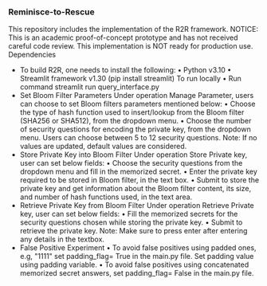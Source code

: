 ### Reminisce-to-Rescue
This repository includes the implementation of the R2R framework.
NOTICE: This is an academic proof-of-concept prototype and has not received careful code review. This implementation is NOT ready for production use.
Dependencies
* To build R2R, one needs to install the following:
• Python v3.10
• Streamlit framework v1.30 (pip install streamlit) To run locally
• Run command streamlit run query_interface.py
* Set Bloom Filter Parameters
Under operation Manage Parameter, users can choose to set Bloom filters parameters mentioned below:
• Choose the type of hash function used to insert/lookup from the Bloom filter (SHA256 or SHA512), from the dropdown menu.
• Choose the number of security questions for encoding the private key, from the dropdown menu. Users can choose between 5 to 12 security questions. Note: If no values are updated, default values are considered.
* Store Private Key into Bloom Filter
Under operation Store Private key, user can set below fields:
• Choose the security questions from the dropdown menu and fill in the memorized secret.
• Enter the private key required to be stored in Bloom filter, in the text box.
• Submit to store the private key and get information about the Bloom filter content, its
size, and number of hash functions used, in the text area.
* Retrieve Private Key from Bloom Filter
Under operation Retrieve Private key, user can set below fields:
• Fill the memorized secrets for the security questions chosen while storing the private key.
• Submit to retrieve the private key.
Note: Make sure to press enter after entering any details in the textbox.
* False Positive Experiment
• To avoid false positives using padded ones, e.g, "1111" set padding_flag= True in the main.py file. Set padding value using padding variable.
• To avoid false positives using concatenated memorized secret answers, set padding_flag= False in the main.py file.
     
